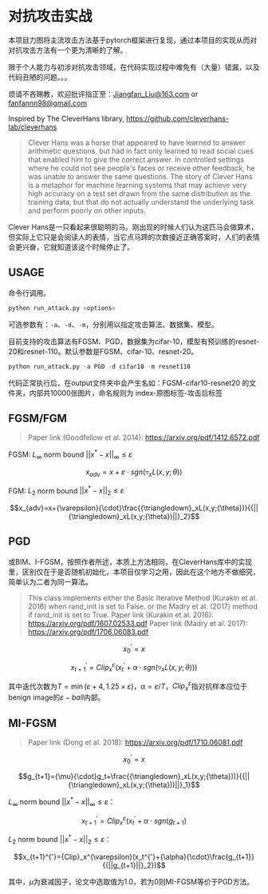 # 对抗攻击实战

本项目力图将主流攻击方法基于pytorch框架进行复现，通过本项目的实现从而对对抗攻击方法有一个更为清晰的了解。

限于个人能力与初涉对抗攻击领域，在代码实现过程中难免有（大量）错漏，以及代码丑陋的问题。。。

烦请不吝赐教，欢迎批评指正至：Jiangfan_Liu@163.com or fanfannn98@gmail.com

Inspired by The CleverHans library, https://github.com/cleverhans-lab/cleverhans

> Clever Hans was a horse that appeared to have learned to answer arithmetic questions, but had in fact only learned to read social cues that enabled him to give the correct answer. In controlled settings where he could not see people's faces or receive other feedback, he was unable to answer the same questions. The story of Clever Hans is a metaphor for machine learning systems that may achieve very high accuracy on a test set drawn from the same distribution as the training data, but that do not actually understand the underlying task and perform poorly on other inputs.

Clever Hans是一只看起来很聪明的马。刚出现的时候人们认为这匹马会做算术，但实际上它只是会阅读人的表情，当它点马蹄的次数接近正确答案时，人们的表情会更兴奋，它就知道该这个时候停止了。

## USAGE

命令行调用。

```python
python run_attack.py <options>
```

可选参数有：`-a`、`-d`、`-m`，分别用以指定攻击算法、数据集、模型。

目前支持的攻击算法有FGSM、PGD，数据集为cifar-10，模型有预训练的resnet-20和resnet-110。默认参数是FGSM、cifar-10、resnet-20。

```python
python run_attack.py -a PGD -d cifar10 -m resnet110
```

代码正常执行后，在output文件夹中会产生名如：FGSM-cifar10-resnet20 的文件夹，内部共10000张图片，命名规则为 index-原图标签-攻击后标签

## FGSM/FGM

> Paper link (Goodfellow et al. 2014): https://arxiv.org/pdf/1412.6572.pdf

FGSM: $L_{\infty}$ norm bound ${||x^{*}-x||}_{\infty}{\leqslant}{\varepsilon}$

$$x_{adv}=x+{\varepsilon}{\cdot}sgn({\triangledown}_xL(x,y;{\theta}))$$

FGM: $L_2$ norm bound ${||x^{*}-x||}_{2}{\leqslant}{\varepsilon}$

$$x_{adv}=x+{\varepsilon}{\cdot}\frac{{\triangledown}_xL(x,y;{\theta})}{{||{\triangledown}_xL(x,y;{\theta})||}_2}$$

## PGD

或BIM、I-FGSM，按照作者所述，本质上方法相同，在CleverHans库中的实现里，区别仅在于是否随机初始化，本项目仅学习之用，因此在这个地方不做细究，简单认为二者为同一算法。

> This class implements either the Basic Iterative Method (Kurakin et al. 2016) when rand_init is set to False. or the Madry et al. (2017) method if rand_init is set to True.
> Paper link (Kurakin et al. 2016): https://arxiv.org/pdf/1607.02533.pdf
> Paper link (Madry et al. 2017): https://arxiv.org/pdf/1706.06083.pdf

$$x_0^{'}=x$$

$$x_{t+1}^{'}={Clip}_x^{\varepsilon}(x_t^{'}+{\alpha}{\cdot}sgn({\triangledown}_xL(x,y;{\theta})))$$

其中迭代次数为$T=\min({\varepsilon}+4,1.25{\times}{\varepsilon})$，${\alpha}={\varepsilon}/T$，${Clip}_x^{\varepsilon}$指对抗样本应位于benign image的${\varepsilon}-ball$内部。

## MI-FGSM

> Paper link (Dong et al. 2018): https://arxiv.org/pdf/1710.06081.pdf

$$x_0^{'}=x$$

$$g_{t+1}={\mu}{\cdot}g_t+\frac{{\triangledown}_xL(x,y;{\theta}))}{{||{\triangledown}_xL(x,y;{\theta}))||}_1}$$

$L_{\infty}$ norm bound ${||x^{*}-x||}_{\infty}{\leqslant}{\varepsilon}$：

$$x_{t+1}^{'}={Clip}_x^{\varepsilon}(x_t^{'}+{\alpha}{\cdot}sgn(g_{t+1})$$

$L_2$ norm bound ${||x^{*}-x||}_{2}{\leqslant}{\varepsilon}$：

$$x_{t+1}^{'}={Clip}_x^{\varepsilon}(x_t^{'}+{\alpha}{\cdot}\frac{g_{t+1}}{{||g_{t+1}||}_2})$$

其中，${\mu}$为衰减因子，论文中选取值为1.0，若为0则MI-FGSM等价于PGD方法。
